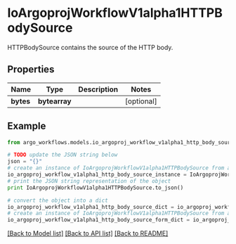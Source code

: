 # IoArgoprojWorkflowV1alpha1HTTPBodySource

HTTPBodySource contains the source of the HTTP body.

## Properties

Name | Type | Description | Notes
------------ | ------------- | ------------- | -------------
**bytes** | **bytearray** |  | [optional] 

## Example

```python
from argo_workflows.models.io_argoproj_workflow_v1alpha1_http_body_source import IoArgoprojWorkflowV1alpha1HTTPBodySource

# TODO update the JSON string below
json = "{}"
# create an instance of IoArgoprojWorkflowV1alpha1HTTPBodySource from a JSON string
io_argoproj_workflow_v1alpha1_http_body_source_instance = IoArgoprojWorkflowV1alpha1HTTPBodySource.from_json(json)
# print the JSON string representation of the object
print IoArgoprojWorkflowV1alpha1HTTPBodySource.to_json()

# convert the object into a dict
io_argoproj_workflow_v1alpha1_http_body_source_dict = io_argoproj_workflow_v1alpha1_http_body_source_instance.to_dict()
# create an instance of IoArgoprojWorkflowV1alpha1HTTPBodySource from a dict
io_argoproj_workflow_v1alpha1_http_body_source_form_dict = io_argoproj_workflow_v1alpha1_http_body_source.from_dict(io_argoproj_workflow_v1alpha1_http_body_source_dict)
```
[[Back to Model list]](../README.md#documentation-for-models) [[Back to API list]](../README.md#documentation-for-api-endpoints) [[Back to README]](../README.md)


